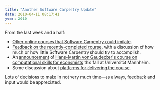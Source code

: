 ```yaml
---
title: "Another Software Carpentry Update"
date: 2010-04-11 08:17:41
year: 2010
---
```

From the last week and a half:
<ul>
  <li><a href="http://softwarecarpentry.wordpress.com/2010/04/01/models-to-imitate/">Other online courses that Software Carpentry could imitate</a>.</li>
  <li><a href="http://softwarecarpentry.wordpress.com/2010/04/04/feedback-and-boundaries/">Feedback on the recently-completed course</a>, with a discussion of how much or how little Software Carpentry should try to accomplish.</li>
  <li>An <a href="http://softwarecarpentry.wordpress.com/2010/04/08/software-carpentry-for-economists-in-mannheim-this-autumn/">announcement</a> of <a href="http://www.vwl.uni-mannheim.de/gaudecker/teaching.htm">Hans-Martin von Gaudecker's course on computational skills for economists</a> this fall at Universität Mannheim.</li>
  <li>Some discussion about <a href="http://softwarecarpentry.wordpress.com/2010/04/08/platforms/">platforms for delivering the course</a>.</li>
</ul>
Lots of decisions to make in not very much time—as always, feedback and input would be appreciated.

